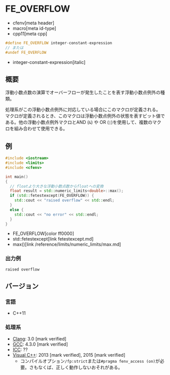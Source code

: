 # FE_OVERFLOW
* cfenv[meta header]
* macro[meta id-type]
* cpp11[meta cpp]

```cpp
#define FE_OVERFLOW integer-constant-expression
// または
#undef FE_OVERFLOW
```
* integer-constant-expression[italic]

## 概要
浮動小数点数の演算でオーバーフローが発生したことを表す浮動小数点例外の種類。

処理系がこの浮動小数点例外に対応している場合にこのマクロが定義される。
マクロが定義されるとき、このマクロは浮動小数点例外の状態を表すビット値である。他の浮動小数点例外マクロとAND (`&`) や OR (`|`)を使用して、複数のマクロを組み合わせて使用できる。

## 例
```cpp example
#include <iostream>
#include <limits>
#include <cfenv>

int main()
{
  // floatより大きな浮動小数点数からfloatへの変換
  float result = std::numeric_limits<double>::max();
  if (std::fetestexcept(FE_OVERFLOW)) {
    std::cout << "raised overflow" << std::endl;
  }
  else {
    std::cout << "no error" << std::endl;
  }
}
```
* FE_OVERFLOW[color ff0000]
* std::fetestexcept[link fetestexcept.md]
* max()[link /reference/limits/numeric_limits/max.md]

### 出力例
```
raised overflow
```

## バージョン
### 言語
- C++11

### 処理系
- [Clang](/implementation.md#clang): 3.0 [mark verified]
- [GCC](/implementation.md#gcc): 4.3.0 [mark verified]
- [ICC](/implementation.md#icc): ??
- [Visual C++](/implementation.md#visual_cpp): 2013 [mark verified], 2015 [mark verified]
	- コンパイルオプション`/fp:strict`または`#pragma fenv_access (on)`が必要。さもなくば、正しく動作しないおそれがある。
